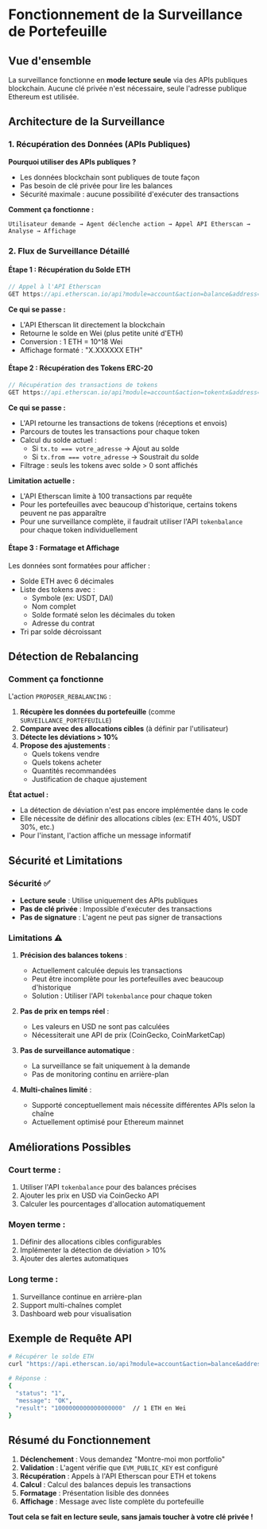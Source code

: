 # Fonctionnement de la Surveillance de Portefeuille

## Vue d'ensemble

La surveillance fonctionne en **mode lecture seule** via des APIs publiques blockchain. Aucune clé privée n'est nécessaire, seule l'adresse publique Ethereum est utilisée.

## Architecture de la Surveillance

### 1. Récupération des Données (APIs Publiques)

**Pourquoi utiliser des APIs publiques ?**
- Les données blockchain sont publiques de toute façon
- Pas besoin de clé privée pour lire les balances
- Sécurité maximale : aucune possibilité d'exécuter des transactions

**Comment ça fonctionne :**

```
Utilisateur demande → Agent déclenche action → Appel API Etherscan → Analyse → Affichage
```

### 2. Flux de Surveillance Détaillé

#### Étape 1 : Récupération du Solde ETH

```typescript
// Appel à l'API Etherscan
GET https://api.etherscan.io/api?module=account&action=balance&address=0x...
```

**Ce qui se passe :**
- L'API Etherscan lit directement la blockchain
- Retourne le solde en Wei (plus petite unité d'ETH)
- Conversion : 1 ETH = 10^18 Wei
- Affichage formaté : "X.XXXXXX ETH"

#### Étape 2 : Récupération des Tokens ERC-20

```typescript
// Récupération des transactions de tokens
GET https://api.etherscan.io/api?module=account&action=tokentx&address=0x...
```

**Ce qui se passe :**
- L'API retourne les transactions de tokens (réceptions et envois)
- Parcours de toutes les transactions pour chaque token
- Calcul du solde actuel :
  - Si `tx.to === votre_adresse` → Ajout au solde
  - Si `tx.from === votre_adresse` → Soustrait du solde
- Filtrage : seuls les tokens avec solde > 0 sont affichés

**Limitation actuelle :**
- L'API Etherscan limite à 100 transactions par requête
- Pour les portefeuilles avec beaucoup d'historique, certains tokens peuvent ne pas apparaître
- Pour une surveillance complète, il faudrait utiliser l'API `tokenbalance` pour chaque token individuellement

#### Étape 3 : Formatage et Affichage

Les données sont formatées pour afficher :
- Solde ETH avec 6 décimales
- Liste des tokens avec :
  - Symbole (ex: USDT, DAI)
  - Nom complet
  - Solde formaté selon les décimales du token
  - Adresse du contrat
- Tri par solde décroissant

## Détection de Rebalancing

### Comment ça fonctionne

L'action `PROPOSER_REBALANCING` :

1. **Récupère les données du portefeuille** (comme `SURVEILLANCE_PORTEFEUILLE`)
2. **Compare avec des allocations cibles** (à définir par l'utilisateur)
3. **Détecte les déviations > 10%**
4. **Propose des ajustements** :
   - Quels tokens vendre
   - Quels tokens acheter
   - Quantités recommandées
   - Justification de chaque ajustement

**État actuel :**
- La détection de déviation n'est pas encore implémentée dans le code
- Elle nécessite de définir des allocations cibles (ex: ETH 40%, USDT 30%, etc.)
- Pour l'instant, l'action affiche un message informatif

## Sécurité et Limitations

### Sécurité ✅

- **Lecture seule** : Utilise uniquement des APIs publiques
- **Pas de clé privée** : Impossible d'exécuter des transactions
- **Pas de signature** : L'agent ne peut pas signer de transactions

### Limitations ⚠️

1. **Précision des balances tokens** :
   - Actuellement calculée depuis les transactions
   - Peut être incomplète pour les portefeuilles avec beaucoup d'historique
   - Solution : Utiliser l'API `tokenbalance` pour chaque token

2. **Pas de prix en temps réel** :
   - Les valeurs en USD ne sont pas calculées
   - Nécessiterait une API de prix (CoinGecko, CoinMarketCap)

3. **Pas de surveillance automatique** :
   - La surveillance se fait uniquement à la demande
   - Pas de monitoring continu en arrière-plan

4. **Multi-chaînes limité** :
   - Supporté conceptuellement mais nécessite différentes APIs selon la chaîne
   - Actuellement optimisé pour Ethereum mainnet

## Améliorations Possibles

### Court terme :
1. Utiliser l'API `tokenbalance` pour des balances précises
2. Ajouter les prix en USD via CoinGecko API
3. Calculer les pourcentages d'allocation automatiquement

### Moyen terme :
1. Définir des allocations cibles configurables
2. Implémenter la détection de déviation > 10%
3. Ajouter des alertes automatiques

### Long terme :
1. Surveillance continue en arrière-plan
2. Support multi-chaînes complet
3. Dashboard web pour visualisation

## Exemple de Requête API

```bash
# Récupérer le solde ETH
curl "https://api.etherscan.io/api?module=account&action=balance&address=0x742d35Cc6634C0532925a3b844Bc9e7595f0bEb&tag=latest&apikey=YourApiKeyToken"

# Réponse :
{
  "status": "1",
  "message": "OK",
  "result": "1000000000000000000"  // 1 ETH en Wei
}
```

## Résumé du Fonctionnement

1. **Déclenchement** : Vous demandez "Montre-moi mon portfolio"
2. **Validation** : L'agent vérifie que `EVM_PUBLIC_KEY` est configuré
3. **Récupération** : Appels à l'API Etherscan pour ETH et tokens
4. **Calcul** : Calcul des balances depuis les transactions
5. **Formatage** : Présentation lisible des données
6. **Affichage** : Message avec liste complète du portefeuille

**Tout cela se fait en lecture seule, sans jamais toucher à votre clé privée !**

